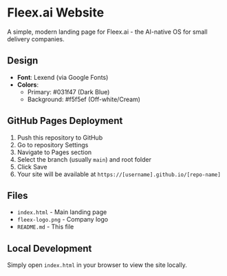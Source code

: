 # Fleex.ai Website

A simple, modern landing page for Fleex.ai - the AI-native OS for small delivery companies.

## Design

- **Font**: Lexend (via Google Fonts)
- **Colors**: 
  - Primary: #031f47 (Dark Blue)
  - Background: #f5f5ef (Off-white/Cream)

## GitHub Pages Deployment

1. Push this repository to GitHub
2. Go to repository Settings
3. Navigate to Pages section
4. Select the branch (usually `main`) and root folder
5. Click Save
6. Your site will be available at `https://[username].github.io/[repo-name]`

## Files

- `index.html` - Main landing page
- `fleex-logo.png` - Company logo
- `README.md` - This file

## Local Development

Simply open `index.html` in your browser to view the site locally.

